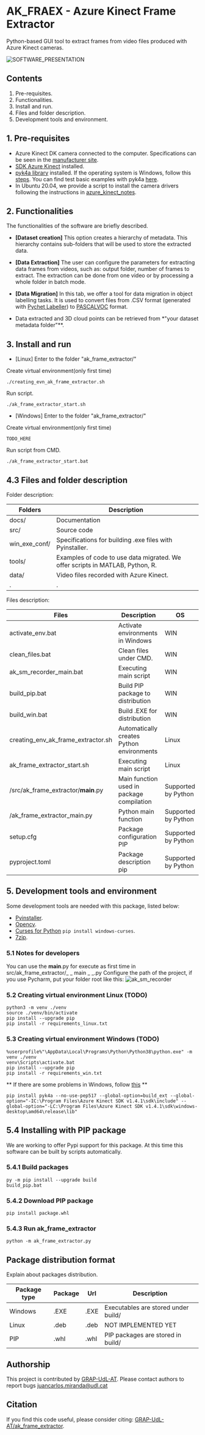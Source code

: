 # AK_FRAEX - Azure Kinect Frame Extractor

Python-based GUI tool to extract frames from video files produced with Azure Kinect cameras.

![SOFTWARE_PRESENTATION](https://github.com/GRAP-UdL-AT/ak_frame_extractor/blob/main/docs/img/ak_frame_extractor_presentation.png?raw=true)

## Contents

1. Pre-requisites.
2. Functionalities.
3. Install and run.
4. Files and folder description.
5. Development tools and environment.

## 1. Pre-requisites

* Azure Kinect DK camera connected to the computer. Specifications can be seen in
  the [manufacturer site](https://docs.microsoft.com/es-es/azure/kinect-dk/hardware-specification).
* [SDK Azure Kinect](https://docs.microsoft.com/es-es/azure/kinect-dk/set-up-azure-kinect-dk) installed.
* [pyk4a library](https://pypi.org/project/pyk4a/) installed. If the operating system is Windows, follow
  this [steps](https://github.com/etiennedub/pyk4a/). You can find test basic examples with
  pyk4a [here](https://github.com/etiennedub/pyk4a/tree/master/example).
* In Ubuntu 20.04, we provide a script to install the camera drivers following the instructions
  in [azure_kinect_notes](https://github.com/juancarlosmiranda/azure_kinect_notes).

## 2. Functionalities

The functionalities of the software are briefly described.

* **[Dataset creation]**  This option creates a hierarchy of metadata. This hierarchy contains sub-folders that will be
  used to store the extracted data.
* **[Data Extraction]** The user can configure the parameters for extracting data frames from videos, such as: output
  folder, number of frames to extract. The extraction can be done from one video or by processing a whole folder in
  batch mode.
* **[Data Migration]**  In this tab, we offer a tool for data migration in object labelling tasks. It is used to convert
  files from .CSV format (generated with [Pychet Labeller](https://github.com/acfr/pychetlabeller))
  to [PASCALVOC](https://roboflow.com/formats/pascal-voc-xml) format.

* Data extracted and 3D cloud points can be retrieved from *"your dataset metadata folder"**.

## 3. Install and run

* [Linux]
  Enter to the folder "ak_frame_extractor/"

Create virtual environment(only first time)

```
./creating_evn_ak_frame_extractor.sh
```

Run script.

```
./ak_frame_extractor_start.sh
```

* [Windows]
  Enter to the folder "ak_frame_extractor/"

Create virtual environment(only first time)

```
TODO_HERE
```

Run script from CMD.

```
./ak_frame_extractor_start.bat
```

## 4.3 Files and folder description

Folder description:

| Folders                    | Description            |
|---------------------------|-------------------------|
| docs/ | Documentation |
| src/ | Source code |
| win_exe_conf/ | Specifications for building .exe files with Pyinstaller.|
| tools/ | Examples of code to use data migrated. We offer scripts in MATLAB, Python, R. |
| data/ | Video files recorded with Azure Kinect. |
| . | . |

Files description:

| Files                    | Description              | OS |
|---------------------------|-------------------------|---|
| activate_env.bat | Activate environments in Windows | WIN |
| clean_files.bat | Clean files under CMD. | WIN |
| ak_sm_recorder_main.bat | Executing main script | WIN |
| build_pip.bat | Build PIP package to distribution | WIN |
| build_win.bat | Build .EXE for distribution | WIN |
| creating_env_ak_frame_extractor.sh | Automatically creates Python environments | Linux |
| ak_frame_extractor_start.sh | Executing main script | Linux |
| /src/ak_frame_extractor/__main__.py | Main function used in package compilation | Supported by Python |
| /ak_frame_extractor_main.py | Python main function | Supported by Python |
| setup.cfg | Package configuration PIP| Supported by Python |
| pyproject.toml | Package description pip| Supported by Python |

## 5. Development tools and environment
Some development tools are needed with this package, listed below:

* [Pyinstaller](https://pyinstaller.org).
* [Opencv](https://opencv.org/).
* [Curses for Python](https://docs.python.org/3/howto/curses.html) ```pip install windows-curses```.
* [7zip](https://7ziphelp.com/).

### 5.1 Notes for developers

You can use the __main__.py for execute as first time in src/ak_frame_extractor/_ _ main _ _.py Configure the path of
the project, if you use Pycharm, put your folder root like this:
![ak_sm_recorder](https://github.com/GRAP-UdL-AT/ak_frame_extractor/blob/main/img/configuration_pycharm.png?raw=true)

### 5.2 Creating virtual environment Linux (TODO)

```
python3 -m venv ./venv
source ./venv/bin/activate
pip install --upgrade pip
pip install -r requirements_linux.txt
```

### 5.3 Creating virtual environment  Windows (TODO)

```
%userprofile%"\AppData\Local\Programs\Python\Python38\python.exe" -m venv ./venv
venv\Scripts\activate.bat
pip install --upgrade pip
pip install -r requirements_win.txt
```

** If there are some problems in Windows, follow [this](https://github.com/etiennedub/pyk4a/) **

```
pip install pyk4a --no-use-pep517 --global-option=build_ext --global-option="-IC:\Program Files\Azure Kinect SDK v1.4.1\sdk\include" --global-option="-LC:\Program Files\Azure Kinect SDK v1.4.1\sdk\windows-desktop\amd64\release\lib"
```

## 5.4 Installing with PIP package

We are working to offer Pypi support for this package. At this time this software can be built by scripts automatically.

### 5.4.1 Build packages

```
py -m pip install --upgrade build
build_pip.bat
```

### 5.4.2 Download PIP package

```
pip install package.whl
```

### 5.4.3 Run ak_frame_extractor

```
python -m ak_frame_extractor.py
```

## Package distribution format

Explain about packages distribution.

| Package type | Package |  Url |  Description | 
|--------------|---------|------|------| 
| Windows      | .EXE    | .EXE | Executables are stored under build/ | 
| Linux        | .deb    | .deb | NOT IMPLEMENTED YET| 
| PIP          | .whl    | .whl | PIP packages are stored in build/ |

## Authorship

This project is contributed by [GRAP-UdL-AT](http://www.grap.udl.cat/en/index.html). Please contact authors to report
bugs juancarlos.miranda@udl.cat

## Citation

If you find this code useful, please consider citing:
[GRAP-UdL-AT/ak_frame_extractor](https://github.com/GRAP-UdL-AT/ak_frame_extractor/).
